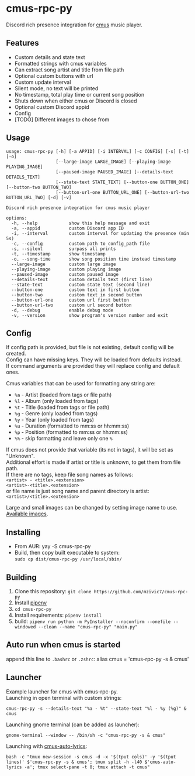# cmus-rpc-py
Discord rich presence integration for [cmus](https://cmus.github.io) music player.

## Features
- Custom details and state text
- Formatted strings with cmus variables
- Can extract song artist and title from file path
- Optional custom buttons with url
- Custom update interval
- Silent mode, no text will be printed
- No timestamp, total play time or current song position
- Shuts down when either cmus or Discord is closed
- Optional custom Discord appid
- Config
- [TODO] Different images to chose from

## Usage
```
usage: cmus-rpc-py [-h] [-a APPID] [-i INTERVAL] [-c CONFIG] [-s] [-t] [-o]
                   [--large-image LARGE_IMAGE] [--playing-image PLAYING_IMAGE]
                   [--paused-image PAUSED_IMAGE] [--details-text DETAILS_TEXT]
                   [--state-text STATE_TEXT] [--button-one BUTTON_ONE] [--button-two BUTTON_TWO]
                   [--button-url-one BUTTON_URL_ONE] [--button-url-two BUTTON_URL_TWO] [-d] [-v]

Discord rich presence integration for cmus music player

options:
  -h, --help            show this help message and exit
  -a, --appid           custom Discord app ID
  -i, --interval        custom interval for updating the presence (min 5s)
  -c, --config          custom path to config_path file
  -s, --silent          surpass all prints
  -t, --timestamp       show timestamp
  -o, --song-time       show song position time instead timestamp
  --large-image         custom large image
  --playing-image       custom playing image
  --paused-image        custom paused image
  --details-text        custom details text (first line)
  --state-text          custom state text (second line)
  --button-one          custom text in first button
  --button-two          custom text in second button
  --button-url-one      custom url first button
  --button-url-two      custom url second button
  -d, --debug           enable debug mode
  -v, --version         show program's version number and exit

```

## Config
If config path is provided, but file is not existing, default config will be created.  
Config can have missing keys. They will be loaded from defaults instead.  
If command arguments are provided they will replace config and default ones.  

Cmus variables that can be used for formatting any string are:
- `%a` - Artist (loaded from tags or file path)
- `%l` - Album (only loaded from tags)
- `%t` - Title (loaded from tags or file path)
- `%g` - Genre (only loaded from tags)
- `%y` - Year (only loaded from tags)
- `%u` - Duration (formatted to mm:ss or hh:mm:ss)
- `%p` - Position (formatted to mm:ss or hh:mm:ss)
- `%%` - skip formatting and leave only one `%`

If cmus does not provide that variable (its not in tags), it will be set as "Unknown".  
Additional effort is made if artist or title is unknown, to get them from file path.  
If there are no tags, keep file song names as follows:  
`<artist> - <title>.<extension>`  
`<artist>-<title>.<extension>`  
or file name is just song name and parent directory is artist:  
`<artist>/<title>.<extension>`  

Large and small images can be changed by setting image name to use. [Available images](https://github.com/mzivic7/cmus-rpc-py/blob/main/assets/).

## Installing
- From AUR: yay -S cmus-rpc-py
- Build, then copy built executable to system:  
`sudo cp dist/cmus-rpc-py /usr/local/sbin/`  

## Building
1. Clone this repository: `git clone https://github.com/mzivic7/cmus-rpc-py`
2. Install [pipenv](https://docs.pipenv.org/install/)
3. `cd cmus-rpc-py`
4. Install requirements: `pipenv install`
5. build: `pipenv run python -m PyInstaller --noconfirm --onefile --windowed --clean --name "cmus-rpc-py" "main.py"`

## Auto run when cmus is started
append this line to `.bashrc` or `.zshrc`:
alias cmus = 'cmus-rpc-py -s & cmus'

## Launcher
Example launcher for cmus with cmus-rpc-py.  
Launching in open terminal with custom strings:  
```
cmus-rpc-py -s --details-text "%a - %t" --state-text "%l - %y (%g)" & cmus
```
Launching gnome terminal (can be added as launcher):  
```
gnome-terminal --window -- /bin/sh -c "cmus-rpc-py -s & cmus"
```
Launching with [cmus-auto-lyrics](https://github.com/mzivic7/cmus-auto-lyrics):
```
bash -c "tmux new-session -s cmus -d -x '$(tput cols)' -y '$(tput lines)' $'cmus-rpc-py -s & cmus'; tmux split -h -l40 $'cmus-auto-lyrics -a'; tmux select-pane -t 0; tmux attach -t cmus"
```
